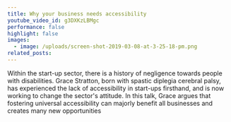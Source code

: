 ```yaml
---
title: Why your business needs accessibility
youtube_video_id: g3DXKzLBMgc
performance: false
highlight: false
images:
  - image: /uploads/screen-shot-2019-03-08-at-3-25-18-pm.png
related_posts:
---
```


Within the start-up sector, there is a history of negligence towards people with disabilities. Grace Stratton, born with spastic diplegia cerebral palsy, has experienced the lack of accessibility in start-ups firsthand, and is now working to change the sector's attitude. In this talk, Grace argues that fostering universal accessibility can majorly benefit all businesses and creates many new opportunities